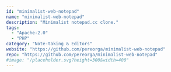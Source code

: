 ```yaml
---
id: "minimalist-web-notepad"
name: "minimalist-web-notepad"
description: "Minimalist notepad.cc clone."
tags:
  - "Apache-2.0"
  - "PHP"
category: "Note-taking & Editors"
website: "https://github.com/pereorga/minimalist-web-notepad"
repo: "https://github.com/pereorga/minimalist-web-notepad"
#image: "/placeholder.svg?height=300&width=400"
---
```


